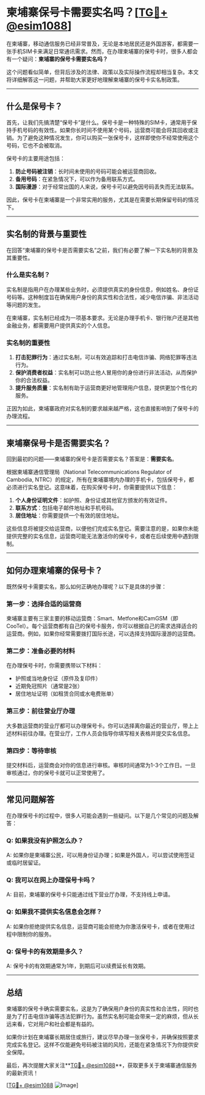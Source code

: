 # 柬埔寨保号卡需要实名吗？[[TG💪+ @esim1088](https://t.me/s/esim1088)]

在柬埔寨，移动通信服务已经非常普及，无论是本地居民还是外国游客，都需要一张手机SIM卡来满足日常通讯需求。然而，在办理柬埔寨的保号卡时，很多人都会有一个疑问：**柬埔寨的保号卡需要实名吗？**

这个问题看似简单，但背后涉及的法律、政策以及实际操作流程却相当复杂。本文将详细解答这一问题，并帮助大家更好地理解柬埔寨的保号卡实名制政策。

---

## 什么是保号卡？

首先，让我们先搞清楚“保号卡”是什么。保号卡是一种特殊的SIM卡，通常用于保持手机号码的有效性。如果你长时间不使用某个号码，运营商可能会将其回收或注销。为了避免这种情况发生，你可以购买一张保号卡，这样即使你不经常使用这个号码，它也不会被取消。

保号卡的主要用途包括：

1. **防止号码被注销**：长时间未使用的号码可能会被运营商回收。
2. **备用号码**：在紧急情况下，可以作为备用联系方式。
3. **国际漫游**：对于经常出国的人来说，保号卡可以避免因号码丢失而无法联系。

因此，保号卡在柬埔寨是一个非常实用的服务，尤其是在需要长期保留号码的情况下。

---

## 实名制的背景与重要性

在回答“柬埔寨的保号卡是否需要实名”之前，我们有必要了解一下实名制的背景及其重要性。

### 什么是实名制？

实名制是指用户在办理某些业务时，必须提供真实的身份信息，例如姓名、身份证号码等。这种制度旨在确保用户身份的真实性和合法性，减少电信诈骗、非法活动等问题的发生。

在柬埔寨，实名制已经成为一项基本要求。无论是办理手机卡、银行账户还是其他金融业务，都需要用户提供真实的个人信息。

### 实名制的重要性

1. **打击犯罪行为**：通过实名制，可以有效追踪和打击电信诈骗、网络犯罪等违法行为。
2. **保护消费者权益**：实名制可以防止他人冒用你的身份进行非法活动，从而保护你的合法权益。
3. **提升服务质量**：实名制有助于运营商更好地管理用户信息，提供更加个性化的服务。

正因为如此，柬埔寨政府对实名制的要求越来越严格，这也直接影响到了保号卡的办理流程。

---

## 柬埔寨保号卡是否需要实名？

回到最初的问题——柬埔寨的保号卡是否需要实名？答案是：**需要实名**。

根据柬埔寨通信管理局（National Telecommunications Regulator of Cambodia, NTRC）的规定，所有在柬埔寨境内办理的手机卡，包括保号卡，都必须进行实名登记。这意味着，在购买保号卡时，你需要提供以下信息：

1. **个人身份证明文件**：如护照、身份证或其他官方颁发的有效证件。
2. **联系方式**：包括电子邮件地址和手机号码。
3. **居住地址**：你需要提供一个有效的居住地址。

这些信息将被提交给运营商，以便他们完成实名登记。需要注意的是，如果你未能提供完整的实名信息，运营商可能无法激活你的保号卡，或者在后续使用中遇到限制。

---

## 如何办理柬埔寨的保号卡？

既然保号卡需要实名，那么如何正确地办理呢？以下是具体的步骤：

### 第一步：选择合适的运营商

柬埔寨主要有三家主要的移动运营商：Smart、Metfone和CamGSM（即CooTel）。每个运营商都有自己的保号卡服务，你可以根据自己的需求选择适合的运营商。例如，如果你经常需要拨打国际长途，可以选择支持国际漫游的运营商。

### 第二步：准备必要的材料

在办理保号卡时，你需要携带以下材料：

- 护照或当地身份证（原件及复印件）
- 近期免冠照片（通常是2张）
- 居住地址证明（如租赁合同或水电费账单）

### 第三步：前往营业厅办理

大多数运营商的营业厅都可以办理保号卡。你可以选择离你最近的营业厅，带上上述材料前往办理。在营业厅，工作人员会指导你填写相关表格并提交实名信息。

### 第四步：等待审核

提交材料后，运营商会对你的信息进行审核。审核时间通常为1-3个工作日。一旦审核通过，你的保号卡就可以正常使用了。

---

## 常见问题解答

在办理保号卡的过程中，很多人可能会遇到一些疑问。以下是几个常见的问题及解答：

### Q: 如果我没有护照怎么办？
A: 如果你是柬埔寨公民，可以用身份证办理；如果是外国人，可以尝试使用签证或临时居留证。

### Q: 我可以在网上办理保号卡吗？
A: 目前，柬埔寨的保号卡只能通过线下营业厅办理，不支持线上申请。

### Q: 如果我不提供实名信息会怎样？
A: 如果你拒绝提供实名信息，运营商可能会拒绝为你激活保号卡，或者在使用过程中限制你的服务。

### Q: 保号卡的有效期是多久？
A: 保号卡的有效期通常为1年，到期后可以续费延长有效期。

---

## 总结

柬埔寨的保号卡确实需要实名，这是为了确保用户身份的真实性和合法性，同时也是为了打击电信诈骗等违法犯罪行为。虽然实名制可能会带来一定的麻烦，但从长远来看，它对用户和社会都是有益的。

如果你计划在柬埔寨长期居住或旅行，建议尽早办理一张保号卡，并确保按照要求完成实名登记。这样不仅能避免号码被注销的风险，还能在紧急情况下为你提供安全保障。

最后，再次提醒大家关注**[TG💪+ @esim1088](https://t.me/s/esim1088)**，获取更多关于柬埔寨通信服务的最新资讯！

[[TG💪+ @esim1088](https://t.me/s/esim1088) ![Image](https://i.postimg.cc/4NQfJmqS/Snipaste-2025-05-13-00-14-12.png)]